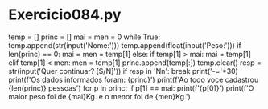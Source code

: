 # Exercicio084.py

temp = []
princ = []
mai = men = 0
while True:
    temp.append(str(input('Nome:')))
    temp.append(float(input('Peso:')))
    if len(princ) == 0:
        mai = men = temp[1]
    else:
        if temp[1] > mai:
            mai = temp[1]
        elif temp[1] < men:
            men = temp[1]
    princ.append(temp[:])
    temp.clear()
    resp = str(input('Quer continuar? [S/N]'))
    if resp in 'Nn':
        break
print('-='*30)
print(f'Os dados informados foram: {princ}')
print(f'Ao todo voce cadastrou {len(princ)} pessoas')
for p in princ:
    if p[1] == mai:
        print(f'{p[0]}')
print(f'O maior peso foi de {mai}Kg. e o menor foi de {men}Kg.')
